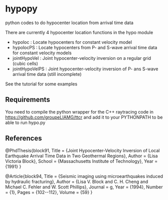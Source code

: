 # hypopy

python codes to do hypocenter location from arrival time data

There are currently 4 hypocenter location functions in the hypo module

- hypoloc : Locate hypocenters for constant velocity model
- hypolocPS : Locate hypocenters from P- and S-wave arrival time data for constant velocity models
- jointHypoVel : Joint hypocenter-velocity inversion on a regular grid (cubic cells)
- jointHypoVelPS : Joint hypocenter-velocity inversion of P- ans S-wave arrival time data (still incomplete)

See the tutorial for some examples

## Requirements

You need to compile the python wrapper for the C++ raytracing code in https://github.com/groupeLIAMG/ttcr and add it to your PYTHONPATH to be able to run hypo.py


## References

@PhdThesis{block91,
  Title                    = {Joint Hypocenter-Velocity Inversion of Local Earthquake Arrival Time Data in Two Geothermal Regions},
  Author                   = {Lisa Victoria Block},
  School                   = {Massachusetts Institute of Technology},
  Year                     = {1991}
}

@Article{block94,
  Title                    = {Seismic imaging using microearthquakes induced by hydraulic fracturing},
  Author                   = {Lisa V. Block and C. H. Cheng and Michael C. Fehler and W. Scott Phillips},
  Journal                  = g,
  Year                     = {1994},
  Number                   = {1},
  Pages                    = {102--112},
  Volume                   = {59}
}

